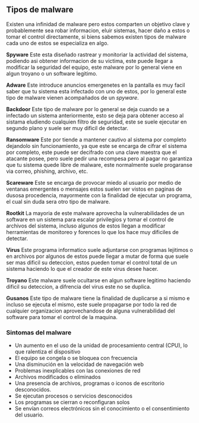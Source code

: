 ## Tipos de malware
Existen una infinidad de malware pero estos comparten un objetivo clave y probablemente sea robar informacion, eluir sistemas, hacer daño a estos o tomar el control directamente, si biens sabemos existen tipos de malware cada uno de estos se especializa en algo.

**Spyware**
Este esta diseñado rastrear y monitoriar la actividad del sistema, podiendo asi obtener informacion de su victima, este puede llegar a modificar la seguridad del equipo, este malware por lo general viene en algun troyano o un software legitimo.

**Adware**
Este introduce anuncios emergenetes en la pantalla es muy facil saber que tu sistema esta infectado con uno de estos, por lo general este tipo de malware vienen acompañados de un *spyware*.

**Backdoor**
Este tipo de malware por lo general se deja cuando se a infectado un sistema anteriormente, esto se deja para obtener acceso al sistama eludiendo cualquien filtro de seguridad, este se suele ejecutar en segundo plano y suele ser muy dificil de detectar.

**Ransomware**
Este por tiende a mantener cautivo al sistema por completo dejandolo sin funcionamiento, ya que este se encarga de cifrar el sistema por completo, este puede ser decifrado con una clave maestra que el atacante posee, pero suele pedir una recompesa pero al pagar no garantiza que tu sistema quede libre de malware, este normalmente suele progaranse via correo, phishing, archivo, etc.

**Scareware**
Este se encarga de provocar miedo al usuario por medio de ventanas emergentes o mensajes estos suelen ser vistos en paginas de dusosa procedencia, mayormente con la finalidad de ejecutar un programa, el cual sin duda sera otro tipo de malware.

**Rootkit**
La mayoria de este malware aprovecha la vulnerabilidades de un software en un sistema para escalar privilegios y tomar el control de archivos del sistema, incluso algunos de estos llegan a modificar herramientas de monitoreo y forences lo que los hace muy dificiles de detectar.

**Virus**
Este programa informatico suele adjuntarse con programas lejitimos o en archivos por algunos de estos puede llegar a mutar de forma que suele ser mas dificil su deteccion, estos pueden tomar el control total de un sistema haciendo lo que el creador de este virus desee hacer.

**Troyano**
Este malware suele ocultarse en algun software legitimo haciendo dificil su deteccion, a difrencia del virus este no se duplica.

**Gusanos**
Este tipo de malware tiene la finalidad de duplicarse a si mismo e incluso se ejecuta el mismo, este suele propagarse por todo la red de cualquier organizacion aprovechandose de alguna vulnerabilidad del software para tomar el control de la maquina.


### Sintomas del malware

-   Un aumento en el uso de la unidad de procesamiento central (CPU), lo que ralentiza el dispositivo
-   El equipo se congela o se bloquea con frecuencia
-   Una disminución en la velocidad de navegación web
-   Problemas inexplicables con las conexiones de red
-   Archivos modificados o eliminados
-   Una presencia de archivos, programas o iconos de escritorio desconocidos.
-   Se ejecutan procesos o servicios desconocidos
-   Los programas se cierran o reconfiguran solos
-   Se envían correos electrónicos sin el conocimiento o el consentimiento del usuario.